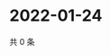 # 2022-01-24

共 0 条

<!-- BEGIN WEIBO -->
<!-- 最后更新时间 Mon Jan 24 2022 10:02:37 GMT+0800 (China Standard Time) -->

<!-- END WEIBO -->
